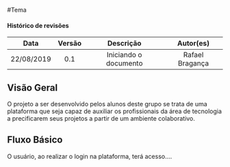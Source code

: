 #Tema

#### Histórico de revisões
|   Data   |  Versão  |        Descrição       |          Autor(es)          |
|:--------:|:--------:|:----------------------:|:---------------------------:|
|22/08/2019|   0.1    | Iniciando o documento       |  Rafael Bragança   |

## Visão Geral

O projeto a ser desenvolvido pelos alunos deste grupo se trata de uma plataforma que seja capaz de auxiliar os profissionais da área de tecnologia a precificarem seus projetos a partir de um ambiente colaborativo.

## Fluxo Básico

O usuário, ao realizar o login na plataforma, terá acesso....

